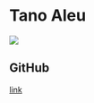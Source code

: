 # Tano Aleu

![](https://media3.giphy.com/media/kFWgdGpecYMoMllcEC/giphy.gif?cid=ecf05e47ikukjkqj3urr9vdtzr4idhndm2qm21csgssygl76&ep=v1_gifs_search&rid=giphy.gif&ct=g)

## GitHub


[link](https://github.com/TanoAlmost)